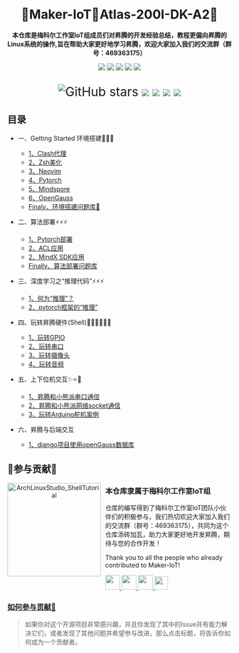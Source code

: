 <h1 align="center" >🎉Maker-IoT🚀Atlas-200I-DK-A2🎉</h1>

<div align="center">
  <p>
    <strong>本仓库是梅科尔工作室IoT组成员们对昇腾的开发经验总结，教程更偏向昇腾的Linux系统的操作,旨在帮助大家更好地学习昇腾，欢迎大家加入我们的交流群（群号：469363175）</strong>
  </p>
</div>

<div align="center">
<a href="https://www.hiascend.com/"><img src="https://img.shields.io/badge/昇腾-官网-red.svg?style=flat-square"></a>
<a href="https://www.hiascend.com/document/detail/zh/Atlas200IDKA2DeveloperKit/23.0.RC2/lg/toctopics/topic_0000001698461113.html"><img src="https://img.shields.io/badge/昇腾-文档-blue.svg?style=flat-square"></a>
<a href="https://gitee.com/ascend"><img src="https://img.shields.io/badge/昇腾-Gitee-blueviolet.svg?style=flat-square"></a>
<a href="https://www.hiascend.com/forum/"><img src="https://img.shields.io/badge/昇腾-论坛-ff69b4.svg?style=flat-square"></a>
<a href="https://www.hiascend.com/developer"><img src="https://img.shields.io/badge/昇腾-开发者社区-8cf.svg?style=flat-square"></a>
</div>

<div style="font-size:2.0em" align=center>
  <p>

  ![GitHub stars](https://img.shields.io/github/stars/Abrillant-Lee/Atlas-200I-DK-A2?style=social)
  <a href="https://github.com/Maker-IoT-one/Atlas-200I-DK-A2/pulls"><img src="https://img.shields.io/badge/Pull%20Request-Click%20me-%23293241?style=flat-square&labelColor=%23293241&color=%233D5A80"></a>
  <a href="https://github.com/Maker-IoT-one/Atlas-200I-DK-A2/issues"><img src="https://img.shields.io/badge/Issues-Click%20me-%23293241?style=flat-square&labelColor=%23293241&color=%23EE6C4D"></a>
  <a href="https://github.com/Maker-IoT-one/Atlas-200I-DK-A2/stargazers"><img src="https://img.shields.io/badge/Stars-Click%20me-%23293241?style=flat-square&labelColor=%23293241&color=%23E0FBFC"></a>
  <a href="https://github.com/Maker-IoT-one/Atlas-200I-DK-A2/graphs/contributors"><img src="https://img.shields.io/badge/Members-Click%20me-%23293241?style=flat-square&labelColor=%23293241&color=%2398C1D9"></a>
  </p>

</div>


## 目录

- 一、Getting Started 环境搭建🚀🚀🚀
  - [1、Clash代理](./doc/network/clash.md)
  - [2、Zsh美化](./doc/terminal/zsh.md)
  - [3、Neovim](./doc/editor/neovim.md)
  - [4、Pytorch](./doc/deep_learning/pytorch/config.md)
  - [5、Mindspore](./doc/deep_learning/mindspore/config.md)
  - [6、OpenGauss](./doc/database/opengauss.md)
  - [Finaly、环境搭建问题库🤡](./doc/questions/questions_one.md)
- 二、算法部署⚡⚡⚡
  - [1、Pytorch部署](./doc/deep_learning/pytorch/model_conversion.md)
  - [2、ACL应用](./doc/deep_learning/ACL/图像分类.md)
  - [2、MindX SDK应用](./doc/deep_learning/pytorch/model_conversion.md)
  - [Finally、算法部署问题库](./doc/questions/questions_two.md)
- 三、深度学习之“推理代码”⚡⚡⚡
  - [1、何为“推理”？](./doc/deep_learning/explain.md)
  - [2、pytorch框架的“推理”](./doc/deep_learning/pytorch/pytorch_predict.md)
- 四、玩转昇腾硬件(Shell)✌🏼✌🏼✌🏼
  - [1、玩转GPIO](./doc/hardware/gpio.md)
  - [2、玩转串口](./doc/hardware/serial.md)
  - [3、玩转摄像头](./doc/hardware/camera.md)
  - [4、玩转音频](./doc/hardware/audio.md)
- 五、上下位机交互✨⭐🌟
  - [1、昇腾和小熊派串口通信](./doc/hardware/hi3861_serial.md)
  - [2、昇腾和小熊派网络socket通信](./doc/hardware/hi3861_network.md)
  - [3、玩转Arduino舵机案例](./doc/hardware/Arduino_servo.md)

- 六、昇腾与后端交互
  - [1、django项目使用openGauss数据库](./doc/database/django.md)


## 🎉参与贡献🎉

<p align="center">
<!-- <img width="210" height="180" align="left" style="float: left; margin: 0 10px 0 0;" src="https://archlinuxstudio.github.io/ShellTutorial/bash.svg" alt="ArchLinuxStudio_ShellTutorial"/> -->
<img width="210" height="210" align="left" style="float: left; margin: 0 10px 0 0;" src="./img/IOT-水晶标.jpg" alt="ArchLinuxStudio_ShellTutorial"/>

<h3>本仓库隶属于梅科尔工作室IoT组</h3>

仓库的编写得到了梅科尔工作室IoT团队小伙伴们的积极参与，我们热切欢迎大家加入我们的交流群（群号：469363175），共同为这个仓库添砖加瓦，助力大家更好地开发昇腾，期待与您的合作开发！ <br>

Thank you to all the people who already contributed to Maker-IoT!

<a href="https://github.com/Abrillant-Lee/Atlas-200I-DK-A2/graphs/contributors">
<img src="./img/Abrillant-Lee.png"width=33>
<img src="./img/Ryanzhang.png"width=33>
<img src="./img/wei.png"width=33/>
<img src="./img/luosen.png"width=30/>
</a>
</p>



### [如何参与贡献🥳](./doc/contribute/become_a_contributor.md)
>如果你对这个开源项目非常感兴趣，并且你发现了其中的Issue并有能力解决它们，或者发现了其他问题并希望参与改进，那么点击标题，将告诉你如何成为一个贡献者。
